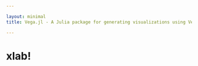 ```yaml
---

layout: minimal
title: Vega.jl - A Julia package for generating visualizations using Vega

---
```


# xlab!